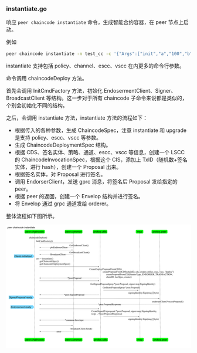 ### instantiate.go
响应 `peer chaincode instantiate` 命令，生成智能合约容器，在 peer 节点上启动。

例如

```bash
peer chaincode instantiate -n test_cc -c '{"Args":["init","a","100","b","200"]}' -o orderer0:7050 -v 1.0
```

instantiate 支持包括 policy、channel、escc、vscc 在内更多的命令行参数。

命令调用 chaincodeDeploy 方法。

首先会调用 InitCmdFactory 方法，初始化 EndosermentClient、Signer、BroadcastClient 等结构。这一步对于所有 chaincode 子命令来说都是类似的，个别会初始化不同的结构。

之后，会调用 instantiate 方法，instantiate 方法的流程如下：

* 根据传入的各种参数，生成 ChaincodeSpec，注意 instantiate 和 upgrade 是支持 policy、escc、vscc 等参数。
* 生成 ChaincodeDeploymentSpec 结构。
* 根据 CDS、签名实体、策略、通道、escc、vscc 等信息，创建一个 LSCC 的 ChaincodeInvocationSpec，根据这个 CIS，添加上 TxID（随机数+签名实体，进行 hash），创建一个 Proposal 出来。
* 根据签名实体，对 Proposal 进行签名。
* 调用 EndorserClient，发送 gprc 消息，将签名后 Proposal 发给指定的 peer。
* 根据 peer 的返回，创建一个 Envelop 结构并进行签名。
* 将 Envelop 通过 grpc 通道发给 orderer。

整体流程如下图所示。

![peer chaincode instantiate 过程](../_images/peer_chaincode_instantiate.png)
